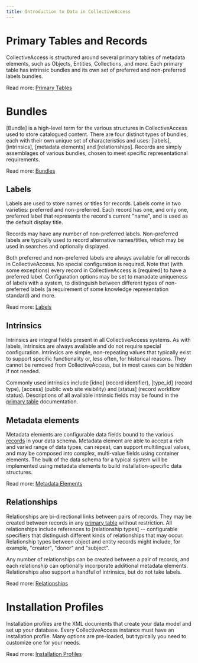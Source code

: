```yaml
---
title: Introduction to Data in CollectiveAccess
---
```


# Primary Tables and Records

CollectiveAccess is structured around several primary tables of metadata
elements, such as Objects, Entities, Collections, and more. Each primary
table has intrinsic bundles and its own set of preferred and
non-preferred labels bundles.

Read more: [Primary Tables](https://camanual.whirl-i-gig.com/providence/user/dataModelling/primaryTables)

# Bundles

[Bundle] is a high-level term for the various structures in
CollectiveAccess used to store catalogued content. There are four
distinct types of bundles, each with their own unique set of
characteristics and uses: [labels],
[intrinsics], [metadata elements] and
[relationships]. Records are simply assemblages of various
bundles, chosen to meet specific representational requirements.

Read more:
[Bundles](https://manual.collectiveaccess.org/providence/user/reference/glossaries/Bundles.html)

## Labels

Labels are used to store names or titles for records. Labels come in two
varieties: preferred and non-preferred. Each record has one, and only
one, preferred label that represents the record\'s current \"name\", and
is used as the default display title.

Records may have any number of non-preferred labels. Non-preferred
labels are typically used to record alternative names/titles, which may
be used in searches and optionally displayed.

Both preferred and non-preferred labels are always available for all
records in CollectiveAccess. No special configuration is required. Note
that (with some exceptions) every record in CollectiveAccess is
[required] to have a preferred label. Configuration options
may be set to manadate uniqueness of labels with a system, to
distinguish between different types of non-preferred labels (a
requirement of some knowledge representation standard) and more.

Read more: [Labels](https://camanual.whirl-i-gig.com/providence/user/dataModelling/labels)

## Intrinsics

Intrinsics are integral fields present in all CollectiveAccess systems.
As with labels, intrinsics are always available and do not require
special configuration. Intrinsics are simple, non-repeating values that
typically exist to support specific functionality or, less often, for
historical reasons. They cannot be removed from CollectiveAccess, but in
most cases can be hidden if not needed.

Commonly used intrinsics include [idno] (record identifier),
[type_id] (record type), [access] (public web
site visibility) and [status] (record workflow status).
Descriptions of all available intrinsic fields may be found in the
[primary table](https://camanual.whirl-i-gig.com/providence/user/dataModelling/primaryTables)
documentation.

## Metadata elements

Metadata elements are configurable data fields bound to the various
[records](https://camanual.whirl-i-gig.com/providence/user/dataModelling/primaryTables) in your data
schema. Metadata element are able to accept a rich and varied range of
data types, can repeat, can support multilingual values, and may be
composed into complex, multi-value fields using container elements. The
bulk of the data schema for a typical system will be implemented using
metadata elements to build installation-specific data structures.

Read more: [Metadata Elements](https://camanual.whirl-i-gig.com/providence/user/dataModelling/metadata/)

## Relationships

Relationships are bi-directional links between pairs of records. They
may be created between records in any
[primary table](https://camanual.whirl-i-gig.com/providence/user/dataModelling/primaryTables) without
restriction. All relationships include references to [relationship
types] -- configurable specifiers that distinguish different
kinds of relationships that may occur. Relationship types between object
and entity records might include, for example, \"creator\", \"donor\"
and \"subject\".

Any number of relationships can be created between a pair of records,
and each relationship can optionally incorporate additional metadata
elements. Relationships also support a handful of intrinsics, but do not
take labels.

Read more: [Relationships](https://camanual.whirl-i-gig.com/providence/user/dataModelling/relationships)

# Installation Profiles

Installation profiles are the XML documents that create your data model
and set up your database. Every CollectiveAccess instance must have an
installation profile. Many options are pre-loaded, but typically you
need to customize one for your needs.

Read more: [Installation Profiles](https://camanual.whirl-i-gig.com/providence/user/dataModelling/profiles/)
